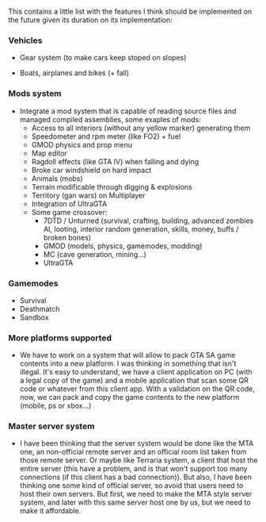 This contains a little list with the features I think should be implemented on the future given its duration on its implementation:

### Vehicles

* Gear system (to make cars keep stoped on slopes)

* Boats, airplanes and bikes (+ fall)

### Mods system

* Integrate a mod system that is capable of reading source files and managed compiled assemblies, some exaples of mods:
    - Access to all interiors (without any yellow marker) generating them
    - Speedometer and rpm meter (like FO2) + fuel
    - GMOD physics and prop menu
    - Map editor
    - Ragdoll effects (like GTA IV) when falling and dying
    - Broke car windshield on hard impact
    - Animals (mobs)
    - Terrain modificable through digging & explosions
    - Territory (gan wars) on Multiplayer
    - Integration of UltraGTA
    - Some game crossover:
        - 7DTD / Unturned (survival, crafting, building, advanced zombies AI, looting, interior random generation, skills, money, buffs / broken bones)
        - GMOD (models, physics, gamemodes, modding)
        - MC (cave generation, mining...)
        - UltraGTA
        
### Gamemodes

- Survival
- Deathmatch
- Sandbox

### More platforms supported

- We have to work on a system that will allow to pack GTA SA game contents into a new platform. I was thinking in something that isn't illegal. It's easy to understand, we have a client application on PC (with a legal copy of the game) and a mobile application that scan some QR code or whatever from this client app. With a validation on the QR code, now, we can pack and copy the game contents to the new platform (mobile, ps or xbox...)

### Master server system

- I have been thinking that the server system would be done like the MTA one, an non-official remote server and an official room list taken from those remote server. Or maybe like Terraria system, a client that host the entire server (this have a problem, and is that won't support too many connections (if this client has a bad connection)). But also, I have been thinking one some kind of official server, so avoid that users need to host their own servers. But first, we need to make the MTA style server system, and later with this same server host one by us, but we need to make it affordable.